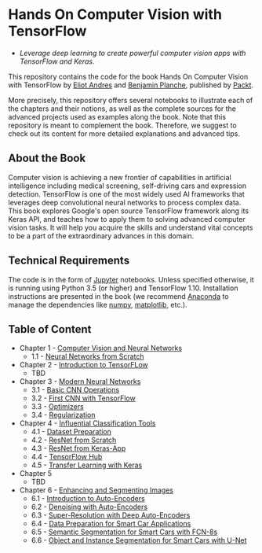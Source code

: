 # Hands On Computer Vision with TensorFlow
 - _Leverage deep learning to create powerful computer vision apps with TensorFlow and Keras._

This repository contains the code for the book Hands On Computer Vision with TensorFlow by [Eliot Andres](https://github.com/EliotAndres) and [Benjamin Planche](https://github.com/Aldream), published by [Packt](https://www.packtpub.com/?utm_source=github).

More precisely, this repository offers several notebooks to illustrate each of the chapters and their notions, as well as the complete sources for the advanced projects used as examples along the book. Note that this repository is meant to complement the book. Therefore, we suggest to check out its content for more detailed explanations and advanced tips.

## About the Book

Computer vision is achieving a new frontier of capabilities in artificial intelligence including medical screening, self-driving cars and expression detection. TensorFlow is one of the most widely used AI frameworks that leverages deep convolutional neural networks to process complex data. This book explores Google's open source TensorFlow framework along its Keras API, and teaches how to apply them to solving advanced computer vision tasks. It will help you acquire the skills and understand vital concepts to be a part of the extraordinary advances in this domain. 

## Technical Requirements

The code is in the form of [Jupyter](http://jupyter.org/) notebooks. Unless specified otherwise, it is running using Python 3.5 (or higher) and TensorFlow 1.10. Installation instructions are presented in the book (we recommend [Anaconda](https://anaconda.org/) to manage the dependencies like [numpy](http://www.numpy.org/), [matplotlib](https://matplotlib.org), etc.).

## Table of Content

- Chapter 1 - [Computer Vision and Neural Networks](/ch1)
    - 1.1 - [Neural Networks from Scratch](./ch1/ch1_notebook.ipynb)
- Chapter 2 - [Introduction to TensorFLow](/ch2)
    - TBD
- Chapter 3 - [Modern Neural Networks](/ch3)
    - 3.1 - [Basic CNN Operations](./ch3/ch3_notebook_1_basic_ops.ipynb)
    - 3.2 - [First CNN with TensorFlow](./ch3_notebook_2_first_cnn.ipynb)
    - 3.3 - [Optimizers](./ch3/ch3_notebook_3_optimizers.ipynb)
    - 3.4 - [Regularization](./ch3/ch3_notebook_4_regularization.ipynb)
- Chapter 4 - [Influential Classification Tools](/ch4)
    - 4.1 - [Dataset Preparation](./ch4/ch4_notebook_1_data_preparation.ipynb)
    - 4.2 - [ResNet from Scratch](./ch4/ch4_notebook_2_resnet_from_scratch.ipynb)
    - 4.3 - [ResNet from Keras-App](./ch4/ch4_notebook_3_resnet_from_keras_app.ipynb)
    - 4.4 - [TensorFlow Hub](./ch4/ch4_notebook_4_tf_hub.ipynb)
    - 4.5 - [Transfer Learning with Keras](./ch4/ch4_notebook_5_transfer_learning_with_keras.ipynb)
 - Chapter 5
    - TBD
 - Chapter 6 - [Enhancing and Segmenting Images](/ch6)
    - 6.1 - [Introduction to Auto-Encoders](./ch6_nb1_intro_to_autoencoders.ipynb)
    - 6.2 - [Denoising with Auto-Encoders](./ch6_nb2_denoising_with_autoencoders.ipynb)
    - 6.3 - [Super-Resolution with Deep Auto-Encoders](./ch6_nb3_super_resolution_with_dae.ipynb)
    - 6.4 - [Data Preparation for Smart Car Applications](./ch6_nb4_data_preparation_for_smart_car_apps.ipynb)
    - 6.5 - [Semantic Segmentation for Smart Cars with FCN-8s](./ch6_nb5_semantic_segmentation_for_smart_cars_with_fcn8s.ipynb)
    - 6.6 - [Object and Instance Segmentation for Smart Cars with U-Net](./ch6_nb6_object_and_instance_segmentation_for_smart_cars_with_unet.ipynb)
